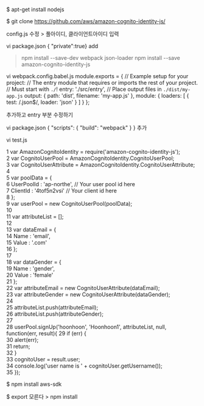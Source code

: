 $ apt-get install nodejs

$ git clone https://github.com/aws/amazon-cognito-identity-js/

config.js 수정 > 풀아이디, 클라이언트아이디 입력

vi package.json
{ "private":true} add

> npm install --save-dev webpack json-loader
> npm install --save amazon-cognito-identity-js

vi webpack.config.babel.js
module.exports = {
  // Example setup for your project:
  // The entry module that requires or imports the rest of your project.
  // Must start with `./`!
  entry: './src/entry',
  // Place output files in `./dist/my-app.js`
  output: {
    path: 'dist',
    filename: 'my-app.js'
  },
  module: {
    loaders: [
      {
        test: /\.json$/,
        loader: 'json'
      }
    ]
  }
};

추가하고 entry 부분 수정하기

vi package.json
{
  "scripts": {
    "build": "webpack"
  }
} 추가

vi test.js

  1 var AmazonCognitoIdentity = require('amazon-cognito-identity-js');              
  2 var CognitoUserPool = AmazonCognitoIdentity.CognitoUserPool;                    
  3 var CognitoUserAttribute = AmazonCognitoIdentity.CognitoUserAttribute;          
  4                                                                                 
  5 var poolData = {                                                                
  6         UserPoolId : 'ap-northe', // Your user pool id here      
  7         ClientId : '4tof5n2vsi' // Your client id here          
  8     };                                                                          
  9     var userPool = new CognitoUserPool(poolData);                               
 10                                                                                 
 11     var attributeList = [];                                                     
 12                                                                                 
 13     var dataEmail = {                                                           
 14         Name : 'email',                                                         
 15         Value : '.com'                                            
 16     };                                                                          
 17                                                                                 
 18     var dataGender = {                                                          
 19         Name : 'gender',                                                        
 20         Value : 'female'                                                        
 21     };                                                                          
 22     var attributeEmail = new CognitoUserAttribute(dataEmail);                   
 23     var attributeGender = new CognitoUserAttribute(dataGender);                 
 24                                                                                 
 25     attributeList.push(attributeEmail);                                         
 26     attributeList.push(attributeGender);                                        
 27                                                                                 
 28     userPool.signUp('hoonhoon', 'Hoonhoon1', attributeList, null, function(err, result){
 29         if (err) {                                                              
 30             alert(err);                                                         
 31             return;                                                             
 32         }                                                                       
 33         cognitoUser = result.user;                                              
 34         console.log('user name is ' + cognitoUser.getUsername());               
 35     });                                                                         


$ npm install aws-sdk

$ export 모른다 > npm install
